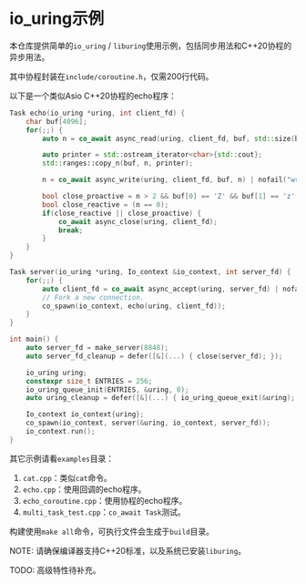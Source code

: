# io_uring示例

本仓库提供简单的`io_uring` / `liburing`使用示例，包括同步用法和C++20协程的异步用法。

其中协程封装在`include/coroutine.h`，仅需200行代码。

以下是一个类似Asio C++20协程的echo程序：

```cpp
Task echo(io_uring *uring, int client_fd) {
    char buf[4096];
    for(;;) {
        auto n = co_await async_read(uring, client_fd, buf, std::size(buf)) | nofail("read");

        auto printer = std::ostream_iterator<char>{std::cout};
        std::ranges::copy_n(buf, n, printer);

        n = co_await async_write(uring, client_fd, buf, n) | nofail("write");

        bool close_proactive = n > 2 && buf[0] == 'Z' && buf[1] == 'z';
        bool close_reactive = (n == 0);
        if(close_reactive || close_proactive) {
            co_await async_close(uring, client_fd);
            break;
        }
    }
}

Task server(io_uring *uring, Io_context &io_context, int server_fd) {
    for(;;) {
        auto client_fd = co_await async_accept(uring, server_fd) | nofail("accept");
        // Fork a new connection.
        co_spawn(io_context, echo(uring, client_fd));
    }
}

int main() {
    auto server_fd = make_server(8848);
    auto server_fd_cleanup = defer([&](...) { close(server_fd); });

    io_uring uring;
    constexpr size_t ENTRIES = 256;
    io_uring_queue_init(ENTRIES, &uring, 0);
    auto uring_cleanup = defer([&](...) { io_uring_queue_exit(&uring); });

    Io_context io_context{uring};
    co_spawn(io_context, server(&uring, io_context, server_fd));
    io_context.run();
}
```

其它示例请看`examples`目录：
1. `cat.cpp`：类似`cat`命令。
2. `echo.cpp`：使用回调的echo程序。
3. `echo_coroutine.cpp`：使用协程的echo程序。
4. `multi_task_test.cpp`：`co_await Task`测试。

构建使用`make all`命令，可执行文件会生成于`build`目录。

NOTE: 请确保编译器支持C++20标准，以及系统已安装`liburing`。

TODO: 高级特性待补充。
